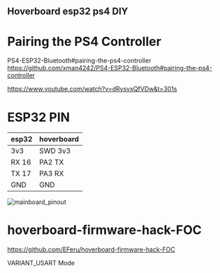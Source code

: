 Hoverboard esp32 ps4 DIY
--------

# Pairing the PS4 Controller 

PS4-ESP32-Bluetooth#pairing-the-ps4-controller  
https://github.com/xman4242/PS4-ESP32-Bluetooth#pairing-the-ps4-controller  
  
https://www.youtube.com/watch?v=dRysvxQfVDw&t=301s  



# ESP32 PIN

| esp32 | hoverboard |
| --- | --- |
| 3v3 |  SWD 3v3 |
| RX 16 |  PA2 TX |
| TX 17 | PA3 RX |
| GND | GND |
 
![mainboard_pinout](https://raw.githubusercontent.com/EFeru/hoverboard-firmware-hack-FOC/main/docs/pictures/mainboard_pinout.png)


# hoverboard-firmware-hack-FOC

https://github.com/EFeru/hoverboard-firmware-hack-FOC


VARIANT_USART Mode


